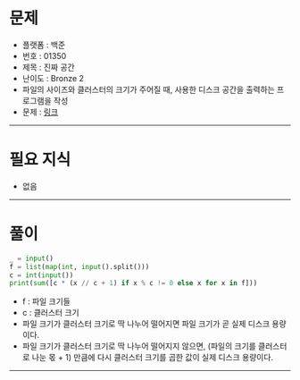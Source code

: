 # 문제
- 플랫폼 : 백준
- 번호 : 01350
- 제목 : 진짜 공간
- 난이도 : Bronze 2
- 파일의 사이즈와 클러스터의 크기가 주어질 때, 사용한 디스크 공간을 출력하는 프로그램을 작성 
- 문제 : <a href="https://www.acmicpc.net/problem/1350" target="_blank">링크</a>

---

# 필요 지식
- 없음

---

# 풀이
```python
_ = input()
f = list(map(int, input().split()))
c = int(input())
print(sum([c * (x // c + 1) if x % c != 0 else x for x in f]))
```
- f : 파일 크기들
- c : 클러스터 크기
- 파일 크기가 클러스터 크기로 딱 나누어 떨어지면 파일 크기가 곧 실제 디스크 용량이다.
- 파일 크기가 클러스터 크기로 딱 나누어 떨어지지 않으면, (파일의 크기를 클러스터로 나눈 몫 + 1) 만큼에 다시 클러스터 크기를 곱한 값이 실제 디스크 용량이다.

---
